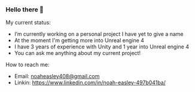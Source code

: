 ### Hello there 👋

My current status:
- I’m currently working on a personal project I have yet to give a name
- At the moment I'm getting more into Unreal engine 4
- I have 3 years of experience with Unity and 1 year into Unreal engine 4
- You can ask me anything about my current project! 

How to reach me: 
- Email: noaheasley408@gmail.com
- Linkin: https://www.linkedin.com/in/noah-easley-497b041ba/
